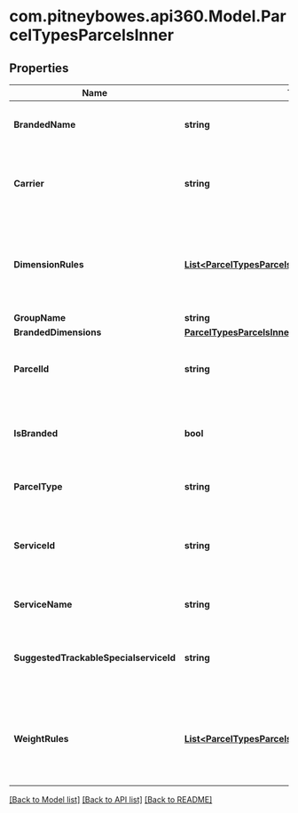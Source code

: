 # com.pitneybowes.api360.Model.ParcelTypesParcelsInner

## Properties

Name | Type | Description | Notes
------------ | ------------- | ------------- | -------------
**BrandedName** | **string** | The branded name of parcel type | [optional] 
**Carrier** | **string** | A unique identifier associated with the specific carrier. | [optional] 
**DimensionRules** | [**List&lt;ParcelTypesParcelsInnerDimensionRulesInner&gt;**](ParcelTypesParcelsInnerDimensionRulesInner.md) | Defines the maximum and minimum dimension supported for given parcel type. | [optional] 
**GroupName** | **string** |  | [optional] 
**BrandedDimensions** | [**ParcelTypesParcelsInnerBrandedDimensions**](ParcelTypesParcelsInnerBrandedDimensions.md) |  | [optional] 
**ParcelId** | **string** | A unique identifier associated with the Parcel. | [optional] 
**IsBranded** | **bool** | If the Parcel is Branded. If yes, it will take &#x60;true&#x60;, else will take &#x60;false&#x60;. | [optional] 
**ParcelType** | **string** | Defines the type of Parcel. | [optional] 
**ServiceId** | **string** | A unique identifier associated with the carrier-based service. | [optional] 
**ServiceName** | **string** | Name of the Carrier Service. | [optional] 
**SuggestedTrackableSpecialserviceId** | **string** | Defines the parcel has feature to track special serviceID. | [optional] 
**WeightRules** | [**List&lt;ParcelTypesParcelsInnerWeightRulesInner&gt;**](ParcelTypesParcelsInnerWeightRulesInner.md) | Defines the maximum and minimum weight supported for given parcel type. | [optional] 

[[Back to Model list]](../../README.md#documentation-for-models) [[Back to API list]](../../README.md#documentation-for-api-endpoints) [[Back to README]](../../README.md)

